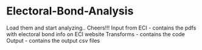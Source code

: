 # Electoral-Bond-Analysis

Load them and start analyzing.. Cheers!!!
Input from ECI - contains the pdfs with electoral bond info on ECI website
Transforms - contains the code
Output - contains the output csv files
